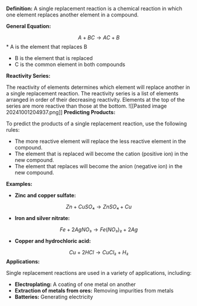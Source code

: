 
**Definition:** A single replacement reaction is a chemical reaction in which one element replaces another element in a compound.

**General Equation:**

$$ A + BC → AC + B $$ * A is the element that replaces B
* B is the element that is replaced
* C is the common element in both compounds

**Reactivity Series:**

The reactivity of elements determines which element will replace another in a single replacement reaction. The reactivity series is a list of elements arranged in order of their decreasing reactivity. Elements at the top of the series are more reactive than those at the bottom.
![[Pasted image 20241001204937.png]]
**Predicting Products:**

To predict the products of a single replacement reaction, use the following rules:

* The more reactive element will replace the less reactive element in the compound.
* The element that is replaced will become the cation (positive ion) in the new compound.
* The element that replaces will become the anion (negative ion) in the new compound.

**Examples:**

* **Zinc and copper sulfate:**

$$ Zn + CuSO₄ → ZnSO₄ + Cu $$ 
* **Iron and silver nitrate:**

$$ Fe + 2AgNO₃ → Fe(NO₃)₂ + 2Ag $$ 
* **Copper and hydrochloric acid:**

$$ Cu + 2HCl → CuCl₂ + H₂ $$ 
**Applications:**

Single replacement reactions are used in a variety of applications, including:

* **Electroplating:** A coating of one metal on another
* **Extraction of metals from ores:** Removing impurities from metals
* **Batteries:** Generating electricity
